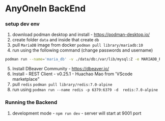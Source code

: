 # AnyOneIn BackEnd

### setup dev env

1. download podman desktop and install - https://podman-desktop.io/
2. create folder `data` and inside that create `db`
3. pull `MariaDB` image from docker `podman pull library/mariadb:10`
4. run using the following command (change passwords and username)
```bash
podman run --name='maria_db' -v ./data/db:/var/lib/mysql:Z -e MARIADB_ROOT_PASSWORD=<db_root_password> -e MARIADB_DATABASE=anyonein -e MARIADB_USER=<user> -e MARIADB_PASSWORD=<password>> -p 3306:3306 -d mariadb:10
```
5. Install DBeaver Community - https://dbeaver.io/
6. Install - REST Client - v0.25.1 - Huachao Mao from 'VScode marketplace"
7. pull `redis` `podman pull library/redis:7.0-alpine`
8. run using `podman run --name redis -p 6379:6379 -d  redis:7.0-alpine`

### Running the Backend
1. development mode - `npm run dev` - server will start at 9001 port

